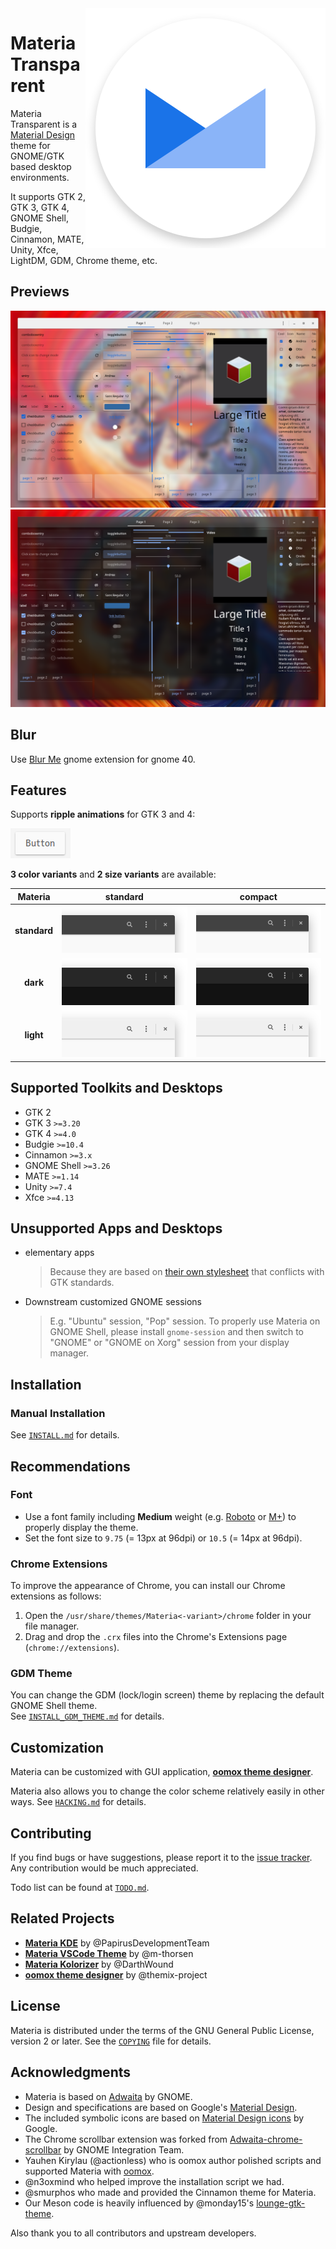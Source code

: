 <img src="images/materia-logo.svg" alt="materia-logo" align="right" />

# Materia Transparent

Materia Transparent is a [Material Design](https://material.io) theme for GNOME/GTK based desktop environments.

It supports GTK 2, GTK 3, GTK 4, GNOME Shell, Budgie, Cinnamon, MATE, Unity, Xfce, LightDM, GDM, Chrome theme, etc.

## Previews

![widget-factory](images/widget-factory.png?raw=true)
![widget-factory-dark](images/widget-factory-dark.png?raw=true)

## Blur

Use [Blur Me](https://github.com/ckissane/blur-me) gnome extension for gnome 40.

## Features

Supports **ripple animations** for GTK 3 and 4:

![ripple](images/ripple.gif?raw=true)

**3 color variants** and **2 size variants** are available:

**Materia** | **standard** | **compact**
:-: | :-: | :-:
**standard** | ![Materia][1] | ![Materia-compact][2]
**dark** | ![Materia-dark][3] | ![Materia-dark-compact][4]
**light** | ![Materia-light][5] | ![Materia-light-compact][6]

[1]: images/Materia.png?raw=true
[2]: images/Materia-compact.png?raw=true
[3]: images/Materia-dark.png?raw=true
[4]: images/Materia-dark-compact.png?raw=true
[5]: images/Materia-light.png?raw=true
[6]: images/Materia-light-compact.png?raw=true

## Supported Toolkits and Desktops

- GTK 2
- GTK 3 `>=3.20`
- GTK 4 `>=4.0`
- Budgie `>=10.4`
- Cinnamon `>=3.x`
- GNOME Shell `>=3.26`
- MATE `>=1.14`
- Unity `>=7.4`
- Xfce `>=4.13`

## Unsupported Apps and Desktops

- elementary apps
  > Because they are based on [their own stylesheet](https://github.com/elementary/stylesheet) that conflicts with GTK standards.
- Downstream customized GNOME sessions
  > E.g. "Ubuntu" session, "Pop" session. To properly use Materia on GNOME Shell, please install `gnome-session` and then switch to "GNOME" or "GNOME on Xorg" session from your display manager.

## Installation

### Manual Installation

See [`INSTALL.md`](INSTALL.md) for details.

## Recommendations

### Font

- Use a font family including **Medium** weight (e.g. [Roboto](https://github.com/google/roboto) or [M+](https://mplus-fonts.osdn.jp)) to properly display the theme.
- Set the font size to `9.75` (= 13px at 96dpi) or `10.5` (= 14px at 96dpi).

### Chrome Extensions

To improve the appearance of Chrome, you can install our Chrome extensions as follows:

1. Open the `/usr/share/themes/Materia<-variant>/chrome` folder in your file manager.
2. Drag and drop the `.crx` files into the Chrome's Extensions page (`chrome://extensions`).

### GDM Theme

You can change the GDM (lock/login screen) theme by replacing the default GNOME Shell theme.  
See [`INSTALL_GDM_THEME.md`](INSTALL_GDM_THEME.md) for details.

## Customization

Materia can be customized with GUI application, [**oomox theme designer**](https://github.com/themix-project/oomox).

Materia also allows you to change the color scheme relatively easily in other ways. See [`HACKING.md`](HACKING.md#how-to-change-the-color-scheme) for details.

## Contributing

If you find bugs or have suggestions, please report it to the [issue tracker](https://github.com/nana-4/materia-theme/issues). Any contribution would be much appreciated.

Todo list can be found at [`TODO.md`](TODO.md).

## Related Projects

- [**Materia KDE**](https://github.com/PapirusDevelopmentTeam/materia-kde) by @PapirusDevelopmentTeam
- [**Materia VSCode Theme**](https://marketplace.visualstudio.com/items?itemName=m-thorsen.vscode-materia) by @m-thorsen
- [**Materia Kolorizer**](https://github.com/DarthWound/materia-kolorizer) by @DarthWound
- [**oomox theme designer**](https://github.com/themix-project/oomox) by @themix-project

## License

Materia is distributed under the terms of the GNU General Public License, version 2 or later. See the [`COPYING`](COPYING) file for details.

## Acknowledgments

- Materia is based on [Adwaita](HACKING.md#upstream-theme-sources) by GNOME.
- Design and specifications are based on Google's [Material Design](https://material.io).
- The included symbolic icons are based on [Material Design icons](https://github.com/google/material-design-icons) by Google.
- The Chrome scrollbar extension was forked from [Adwaita-chrome-scrollbar](https://github.com/gnome-integration-team/chrome-gnome-scrollbar) by GNOME Integration Team.
- Yauhen Kirylau (@actionless) who is oomox author polished scripts and supported Materia with [oomox](https://github.com/themix-project/oomox).
- @n3oxmind who helped improve the installation script we had.
- @smurphos who made and provided the Cinnamon theme for Materia.
- Our Meson code is heavily influenced by @monday15's [lounge-gtk-theme](https://github.com/monday15/lounge-gtk-theme).

Also thank you to all contributors and upstream developers.
